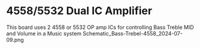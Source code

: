 # 4558/5532 Dual IC Amplifier
 This board uses 2 4558 or 5532 OP amp ICs for controlling Bass Treble MID and Volume in a Music system 
Schematic_Bass-Trebel-4558_2024-07-09.png